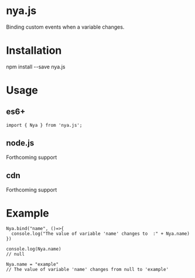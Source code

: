 # nya.js
Binding custom events when a variable changes.

# Installation
npm install --save nya.js
# Usage

## es6+
    import { Nya } from 'nya.js';

## node.js
Forthcoming support
## cdn
Forthcoming support

# Example

    Nya.bind("name", ()=>{
      console.log("The value of variable 'name' changes to  :" + Nya.name)
    })

    console.log(Nya.name)
    // null

    Nya.name = "example"
    // The value of variable 'name' changes from null to 'example'
